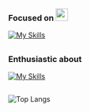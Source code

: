 ### Focused on <img src="https://media.tenor.com/2Wu29iaHSYYAAAAi/coffee-lover-hot-coffee.gif" width="25"> 
[![My Skills](https://skillicons.dev/icons?i=java,spring)](https://skillicons.dev)

##

### Enthusiastic about
[![My Skills](https://skillicons.dev/icons?i=c,rust,go,zig)](https://skillicons.dev)

##

![Top Langs](https://github-readme-stats.vercel.app/api/top-langs/?username=pecodigos&layout=compact&count_private=true&show_icons=true&theme=dark)
